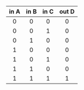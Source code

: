 |in A| in B| in C| out D|
|:-:|:-:|:-:|:-:|
|0|0|0|0|
|0|0|1|0|
|0|1|0|0|
|1|0|0|0|
|1|0|1|0|
|1|1|0|0|
|1|1|1|1